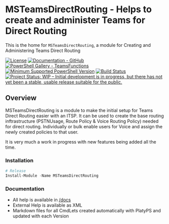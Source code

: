 # MSTeamsDirectRouting - Helps to create and administer Teams for Direct Routing

This is the home for `MSTeamsDirectRouting`, a module for Creating and Administering Teams Direct Routing

[![License](https://img.shields.io/badge/license-MIT-blue.svg)](https://github.com/smarbar/MSTeamsDirectRouting/blob/main/LICENSE)
[![Documentation - GitHub](https://img.shields.io/badge/Documentation-TeamsFunctions-blue.svg)](https://github.com/smarbar/MSTeamsDirectRouting/tree/main/docs)
[![PowerShell Gallery - TeamsFunctions](https://img.shields.io/badge/PowerShell%20Gallery-TeamsFunctions-blue.svg)](https://www.powershellgallery.com/packages/MSTeamsDirectRouting)
[![Minimum Supported PowerShell Version](https://img.shields.io/badge/PowerShell-5.1-blue.svg)](https://github.com/smarbar/MSTeamsDirectRouting)
[![Build Status](https://smarbar.visualstudio.com/MSTeamsDirectRouting/_apis/build/status/MSTeamsDirectRouting-CI?branchName=main)](https://smarbar.visualstudio.com/MSTeamsDirectRouting/_build/latest?definitionId=1&branchName=main)
<a href="https://www.repostatus.org/#wip"><img src="https://www.repostatus.org/badges/latest/wip.svg" alt="Project Status: WIP – Initial development is in progress, but there has not yet been a stable, usable release suitable for the public." /></a>
<!-- <a href="https://www.repostatus.org/#active"><img src="https://www.repostatus.org/badges/latest/active.svg" alt="Project Status: Active – The project has reached a stable, usable state and is being actively developed." /></a> -->


## Overview

MSTeamsDirectRouting is a module to make the initial setup for Teams Direct Routing easier with an ITSP. It can be used to create the base routing inftrastructure (PSTNUsage, Route Policy & Voice Routing Policy) needed for direct routing. Individually or bulk enable users for Voice and assign the newly created policies to that user.

It is very much a work in progress with new features being added all the time.

### Installation

```powershell
# Release
Install-Module -Name MSTeamsDirectRouting
```

### Documentation

- All help is available in [/docs](/docs)
- External Help is available as XML
- Markdown files for all CmdLets created automatically with PlatyPS and updated with each Version
